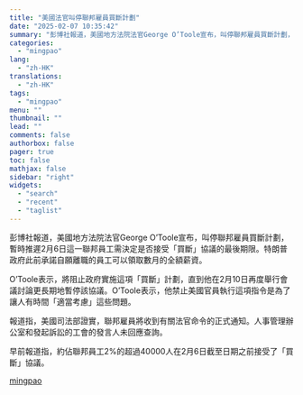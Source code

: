```yaml
---
title: "美國法官叫停聯邦雇員買斷計劃"
date: "2025-02-07 10:35:42"
summary: "彭博社報道，美國地方法院法官George O’Toole宣布，叫停聯邦雇員買斷計劃，暫時推遲2月6..."
categories:
  - "mingpao"
lang:
  - "zh-HK"
translations:
  - "zh-HK"
tags:
  - "mingpao"
menu: ""
thumbnail: ""
lead: ""
comments: false
authorbox: false
pager: true
toc: false
mathjax: false
sidebar: "right"
widgets:
  - "search"
  - "recent"
  - "taglist"
---
```


彭博社報道，美國地方法院法官George O’Toole宣布，叫停聯邦雇員買斷計劃，暫時推遲2月6日這一聯邦員工需決定是否接受「買斷」協議的最後期限。特朗普政府此前承諾自願離職的員工可以領取數月的全額薪資。


O’Toole表示，將阻止政府實施這項「買斷」計劃，直到他在2月10日再度舉行會議討論更長期地暫停該協議。O’Toole表示，他禁止美國官員執行這項指令是為了讓人有時間「適當考慮」這些問題。

報道指，美國司法部證實，聯邦雇員將收到有關法官命令的正式通知。人事管理辦公室和發起訴訟的工會的發言人未回應查詢。

早前報道指，約佔聯邦員工2%的超過40000人在2月6日截至日期之前接受了「買斷」協議。

[mingpao](https://finance.mingpao.com/fin/instantf/20250207/1738895593744/%e7%be%8e%e5%9c%8b%e6%b3%95%e5%ae%98%e5%8f%ab%e5%81%9c%e8%81%af%e9%82%a6%e9%9b%87%e5%93%a1%e8%b2%b7%e6%96%b7%e8%a8%88%e5%8a%83)
